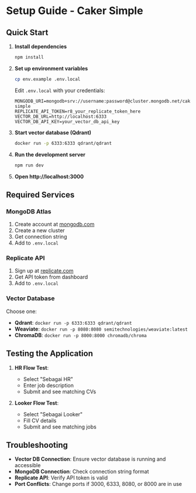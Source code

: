 # Setup Guide - Caker Simple

## Quick Start

1. **Install dependencies**
   ```bash
   npm install
   ```

2. **Set up environment variables**
   ```bash
   cp env.example .env.local
   ```
   
   Edit `.env.local` with your credentials:
   ```env
   MONGODB_URI=mongodb+srv://username:password@cluster.mongodb.net/caker-simple
   REPLICATE_API_TOKEN=r8_your_replicate_token_here
   VECTOR_DB_URL=http://localhost:6333
   VECTOR_DB_API_KEY=your_vector_db_api_key
   ```

3. **Start vector database (Qdrant)**
   ```bash
   docker run -p 6333:6333 qdrant/qdrant
   ```

4. **Run the development server**
   ```bash
   npm run dev
   ```

5. **Open http://localhost:3000**

## Required Services

### MongoDB Atlas
1. Create account at [mongodb.com](https://mongodb.com)
2. Create a new cluster
3. Get connection string
4. Add to `.env.local`

### Replicate API
1. Sign up at [replicate.com](https://replicate.com)
2. Get API token from dashboard
3. Add to `.env.local`

### Vector Database
Choose one:
- **Qdrant**: `docker run -p 6333:6333 qdrant/qdrant`
- **Weaviate**: `docker run -p 8080:8080 semitechnologies/weaviate:latest`
- **ChromaDB**: `docker run -p 8000:8000 chromadb/chroma`

## Testing the Application

1. **HR Flow Test**:
   - Select "Sebagai HR"
   - Enter job description
   - Submit and see matching CVs

2. **Looker Flow Test**:
   - Select "Sebagai Looker"
   - Fill CV details
   - Submit and see matching jobs

## Troubleshooting

- **Vector DB Connection**: Ensure vector database is running and accessible
- **MongoDB Connection**: Check connection string format
- **Replicate API**: Verify API token is valid
- **Port Conflicts**: Change ports if 3000, 6333, 8080, or 8000 are in use 